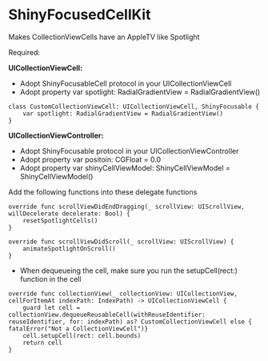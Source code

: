 # ShinyFocusedCellKit
Makes CollectionViewCells have an AppleTV like Spotlight


Required:

<b>UICollectionViewCell:</b>

- Adopt ShinyFocusableCell protocol in your UICollectionViewCell
- Adopt property var spotlight: RadialGradientView = RadialGradientView()

```
class CustomCollectionViewCell: UICollectionViewCell, ShinyFocusable {
	var spotlight: RadialGradientView = RadialGradientView()
}
```

<b>UICollectionViewController:</b>

- Adopt ShinyFocusable protocol in your UICollectionViewController
- Adopt property var positoin: CGFloat = 0.0
- Adopt property var shinyCellViewModel: ShinyCellViewModel = ShinyCellViewModel()

Add the following functions into these delegate functions

```
override func scrollViewDidEndDragging(_ scrollView: UIScrollView, willDecelerate decelerate: Bool) {	
	resetSpotlightCells()
}
	
override func scrollViewDidScroll(_ scrollView: UIScrollView) {
	animateSpotlightOnScroll()
}
```

- When dequeueing the cell, make sure you run the setupCell(rect:) function in the cell

```
override func collectionView(_ collectionView: UICollectionView, cellForItemAt indexPath: IndexPath) -> UICollectionViewCell {
	guard let cell = collectionView.dequeueReusableCell(withReuseIdentifier: reuseIdentifier, for: indexPath) as? CustomCollectionViewCell else { fatalError("Not a CollectionViewCell")}
	cell.setupCell(rect: cell.bounds)
	return cell
}
```

